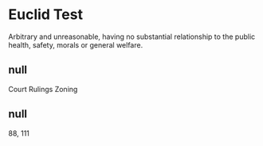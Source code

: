 # Euclid Test

Arbitrary and unreasonable, having no substantial relationship to the public health, safety, morals or general welfare. 

## null

Court Rulings
Zoning

## null

88, 111
